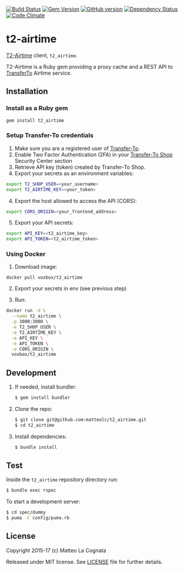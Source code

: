[![Build Status](https://travis-ci.org/matteolc/t2_airtime.svg?branch=master)](https://travis-ci.org/matteolc/t2_airtime) 
[![Gem Version](https://badge.fury.io/rb/t2_airtime.svg)](https://badge.fury.io/rb/t2_airtime)
[![GitHub version](https://badge.fury.io/gh/matteolc%2Ft2_airtime.svg)](https://badge.fury.io/gh/matteolc%2Ft2_airtime)
[![Dependency Status](https://gemnasium.com/badges/github.com/matteolc/t2_airtime.svg)](https://gemnasium.com/github.com/matteolc/t2_airtime)
[![Code Climate](https://codeclimate.com/github/matteolc/t2_airtime.png)](https://codeclimate.com/github/matteolc/t2_airtime)

t2-airtime
==========

[T2-Airtime](https://matteolc.github.io/t2_airtime/) client, `t2_airtime`.

T2-Airtime is a Ruby gem providing a proxy cache and a REST API to [TransferTo](https://www.transfer-to.com/home) Airtime service.

## Installation

### Install as a Ruby gem

``` sh
gem install t2_airtime
```
### Setup Transfer-To credentials

1. Make sure you are a registered user of [Transfer-To](https://www.transfer-to.com/home).
2. Enable Two Factor Authentication (2FA) in your [Transfer-To Shop](https://shop.transferto.com) Security Center section
2. Retrieve API key (token) created by Transfer-To Shop.
3. Export your secrets as an environment variables:

```sh
export T2_SHOP_USER=<your_username>
export T2_AIRTIME_KEY=<your_token>
```

4. Export the host allowed to access the API (CORS):
```sh
export CORS_ORIGIN=<your_frontend_address>
```

5. Export your API secrets:

```sh
export API_KEY=<t2_airtime_key>
export API_TOKEN=<t2_airtime_token>
```


### Using Docker

1. Download image:

```
docker pull voxbox/t2_airtime
```

2. Export your secrets in env (see previous step)

3. Run:

```sh
docker run -d \
  --name t2_airtime \
  -p 3000:3000 \
  -e T2_SHOP_USER \
  -e T2_AIRTIME_KEY \
  -e API_KEY \
  -e API_TOKEN \
  -e CORS_ORIGIN \
  voxbox/t2_airtime
```

## Development

1.  If needed, install bundler:

    ```sh
    $ gem install bundler
    ```

2.  Clone the repo:

    ```sh
    $ git clone git@github.com:matteolc/t2_airtime.git
    $ cd t2_airtime
    ```

3.  Install dependencies:

    ```sh
    $ bundle install
    ```

## Test

Inside the `t2_airtime` repository directory run:

```sh
$ bundle exec rspec
```

To start a development server:

```sh
$ cd spec/dummy
$ puma -C config/puma.rb
```


## License

Copyright 2015-17 (c) Matteo La Cognata

Released under MIT license.
See [LICENSE](https://raw.githubusercontent.com/apiaryio/apiary-client/master/LICENSE) file for further details.